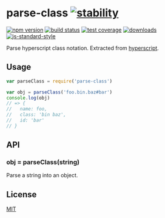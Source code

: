 # parse-class [![stability][0]][1]
[![npm version][2]][3] [![build status][4]][5] [![test coverage][6]][7]
[![downloads][8]][9] [![js-standard-style][10]][11]

Parse hyperscript class notation. Extracted from [hyperscript][hs].

## Usage
```js
var parseClass = require('parse-class')

var obj = parseClass('foo.bin.baz#bar')
console.log(obj)
// => {
//   name: foo,
//   class: 'bin baz',
//   id: 'bar'
// }
```

## API
### obj = parseClass(string)
Parse a string into an object.

## License
[MIT](https://tldrlegal.com/license/mit-license)

[0]: https://img.shields.io/badge/stability-experimental-orange.svg?style=flat-square
[1]: https://nodejs.org/api/documentation.html#documentation_stability_index
[2]: https://img.shields.io/npm/v/parse-class.svg?style=flat-square
[3]: https://npmjs.org/package/parse-class
[4]: https://img.shields.io/travis/yoshuawuyts/parse-class/master.svg?style=flat-square
[5]: https://travis-ci.org/yoshuawuyts/parse-class
[6]: https://img.shields.io/codecov/c/github/yoshuawuyts/parse-class/master.svg?style=flat-square
[7]: https://codecov.io/github/yoshuawuyts/parse-class
[8]: http://img.shields.io/npm/dm/parse-class.svg?style=flat-square
[9]: https://npmjs.org/package/parse-class
[10]: https://img.shields.io/badge/code%20style-standard-brightgreen.svg?style=flat-square
[11]: https://github.com/feross/standard
[hs]: https://github.com/hyperhype/hyperscript
